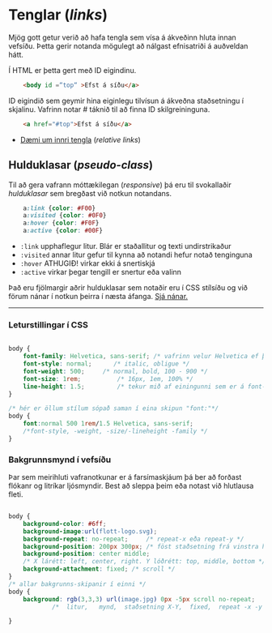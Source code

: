 # Tenglar (_links_)

Mjög gott getur verið að hafa tengla sem vísa á ákveðinn hluta innan vefsíðu. Þetta gerir notanda mögulegt að nálgast efnisatriði á auðveldan hátt. 

Í HTML er þetta gert með ID eigindinu. 

```HTML
    <body id =“top“ >Efst á síðu</a>
```

ID eigindið sem geymir hina eiginlegu tilvísun á ákveðna staðsetningu í skjalinu. Vafrinn notar # táknið til að finna ID skilgreininguna.

```HTML
    <a href="#top">Efst á síðu</a>
```

* [Dæmi um innri tengla](Daemi/relative_links.html) (_relative links_)

## Hulduklasar (_pseudo-class_)

Til að gera vafrann móttækilegan (_responsive_) þá eru til svokallaðir _hulduklasar_ sem bregðast við notkun notandans.

```CSS
    a:link {color: #F00}
    a:visited {color: #0F0}
    a:hover {color: #F0F}
    a:active {color: #00F}
```

* ```:link``` upphaflegur litur. Blár er staðallitur og texti undirstrikaður
* ```:visited``` annar litur gefur til kynna að notandi hefur notað tenginguna
* ```:hover``` ATHUGIÐ! virkar ekki á snertiskjá
* ```:active``` virkar þegar tengill er snertur eða valinn

Það eru fjölmargir aðrir hulduklasar sem notaðir eru í CSS stílsíðu og við förum nánar í notkun þeirra í næsta áfanga. [Sjá nánar.](https://www.w3schools.com/css/css_pseudo_classes.asp)

---

### Leturstillingar í CSS

```CSS

body {
    font-family: Helvetica, sans-serif; /* vafrinn velur Helvetica ef það er til, annars system font (sans-serif) */ 
    font-style: normal;      /* italic, obligue */
    font-weight: 500;     /* normal, bold, 100 - 900 */
    font-size: 1rem;          /* 16px, 1em, 100% */
    line-height: 1.5;         /* tekur mið af einingunni sem er á font-size */
}

/* hér er öllum stílum sópað saman í eina skipun "font:"*/
body {
    font:normal 500 1rem/1.5 Helvetica, sans-serif;
    /*font-style, -weight, -size/-lineheight -family */
}


```

### Bakgrunnsmynd í vefsíðu

Þar sem meirihluti vafranotkunar er á farsímaskjáum þá ber að forðast flókanr og litríkar ljósmyndir. Best að sleppa þeim eða notast við hlutlausa fleti.

```CSS

body {
    background-color: #6ff;
    background-image:url(flott-logo.svg);
    background-repeat: no-repeat;     /* repeat-x eða repeat-y */
    background-position: 200px 300px; /* föst staðsetning frá vinstra horni efst */
    background-position: center middle;
    /* X lárétt: left, center, right. Y lóðrétt: top, middle, bottom */
    background-attachment: fixed; /* scroll */	
}
/* allar bakgrunns-skipanir í einni */
body {			
	background: rgb(3,3,3) url(image.jpg) 0px -5px scroll no-repeat;
            /*  litur,   mynd,  staðsetning X-Y,  fixed,  repeat -x -y */

}

```
